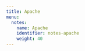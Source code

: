 ```yaml
---
title: Apache
menu:
  notes:
    name: Apache
    identifier: notes-apache
    weight: 40
---
```

